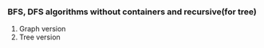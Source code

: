 ### BFS, DFS algorithms without containers and recursive(for tree)

1. Graph version
2. Tree version
